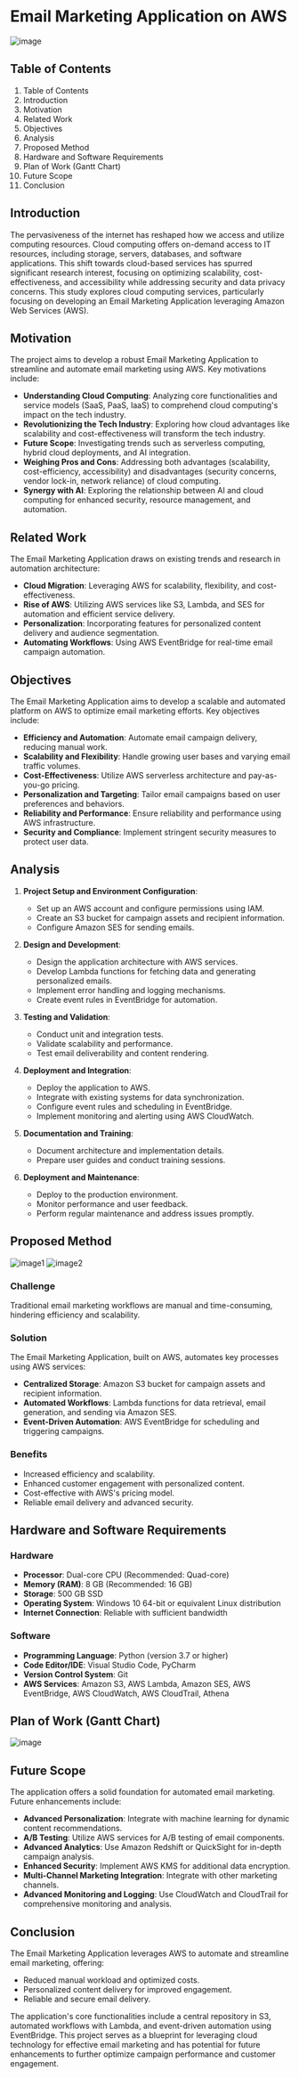 # Email Marketing Application on AWS

![image](https://github.com/Bhupendra-Maurya/cloudNativeApp/assets/114428614/693879a5-a5f1-4a2e-969e-75c600f75f57)


## Table of Contents

1. Table of Contents
2. Introduction
3. Motivation
4. Related Work
5. Objectives
6. Analysis
7. Proposed Method
8. Hardware and Software Requirements
9. Plan of Work (Gantt Chart)
10. Future Scope
11. Conclusion


## Introduction

The pervasiveness of the internet has reshaped how we access and utilize computing resources. Cloud computing offers on-demand access to IT resources, including storage, servers, databases, and software applications. This shift towards cloud-based services has spurred significant research interest, focusing on optimizing scalability, cost-effectiveness, and accessibility while addressing security and data privacy concerns. This study explores cloud computing services, particularly focusing on developing an Email Marketing Application leveraging Amazon Web Services (AWS).

## Motivation

The project aims to develop a robust Email Marketing Application to streamline and automate email marketing using AWS. Key motivations include:

- **Understanding Cloud Computing**: Analyzing core functionalities and service models (SaaS, PaaS, IaaS) to comprehend cloud computing's impact on the tech industry.
- **Revolutionizing the Tech Industry**: Exploring how cloud advantages like scalability and cost-effectiveness will transform the tech industry.
- **Future Scope**: Investigating trends such as serverless computing, hybrid cloud deployments, and AI integration.
- **Weighing Pros and Cons**: Addressing both advantages (scalability, cost-efficiency, accessibility) and disadvantages (security concerns, vendor lock-in, network reliance) of cloud computing.
- **Synergy with AI**: Exploring the relationship between AI and cloud computing for enhanced security, resource management, and automation.

## Related Work

The Email Marketing Application draws on existing trends and research in automation architecture:

- **Cloud Migration**: Leveraging AWS for scalability, flexibility, and cost-effectiveness.
- **Rise of AWS**: Utilizing AWS services like S3, Lambda, and SES for automation and efficient service delivery.
- **Personalization**: Incorporating features for personalized content delivery and audience segmentation.
- **Automating Workflows**: Using AWS EventBridge for real-time email campaign automation.

## Objectives

The Email Marketing Application aims to develop a scalable and automated platform on AWS to optimize email marketing efforts. Key objectives include:

- **Efficiency and Automation**: Automate email campaign delivery, reducing manual work.
- **Scalability and Flexibility**: Handle growing user bases and varying email traffic volumes.
- **Cost-Effectiveness**: Utilize AWS serverless architecture and pay-as-you-go pricing.
- **Personalization and Targeting**: Tailor email campaigns based on user preferences and behaviors.
- **Reliability and Performance**: Ensure reliability and performance using AWS infrastructure.
- **Security and Compliance**: Implement stringent security measures to protect user data.

## Analysis

1. **Project Setup and Environment Configuration**:
   - Set up an AWS account and configure permissions using IAM.
   - Create an S3 bucket for campaign assets and recipient information.
   - Configure Amazon SES for sending emails.

2. **Design and Development**:
   - Design the application architecture with AWS services.
   - Develop Lambda functions for fetching data and generating personalized emails.
   - Implement error handling and logging mechanisms.
   - Create event rules in EventBridge for automation.

3. **Testing and Validation**:
   - Conduct unit and integration tests.
   - Validate scalability and performance.
   - Test email deliverability and content rendering.

4. **Deployment and Integration**:
   - Deploy the application to AWS.
   - Integrate with existing systems for data synchronization.
   - Configure event rules and scheduling in EventBridge.
   - Implement monitoring and alerting using AWS CloudWatch.

5. **Documentation and Training**:
   - Document architecture and implementation details.
   - Prepare user guides and conduct training sessions.

6. **Deployment and Maintenance**:
   - Deploy to the production environment.
   - Monitor performance and user feedback.
   - Perform regular maintenance and address issues promptly.

## Proposed Method
![image1](https://github.com/Bhupendra-Maurya/cloudNativeApp/blob/main/Picture1.png)
![image2](https://github.com/Bhupendra-Maurya/cloudNativeApp/blob/main/Picture2.png)
### Challenge

Traditional email marketing workflows are manual and time-consuming, hindering efficiency and scalability.

### Solution

The Email Marketing Application, built on AWS, automates key processes using AWS services:

- **Centralized Storage**: Amazon S3 bucket for campaign assets and recipient information.
- **Automated Workflows**: Lambda functions for data retrieval, email generation, and sending via Amazon SES.
- **Event-Driven Automation**: AWS EventBridge for scheduling and triggering campaigns.

### Benefits

- Increased efficiency and scalability.
- Enhanced customer engagement with personalized content.
- Cost-effective with AWS's pricing model.
- Reliable email delivery and advanced security.

## Hardware and Software Requirements

### Hardware

- **Processor**: Dual-core CPU (Recommended: Quad-core)
- **Memory (RAM)**: 8 GB (Recommended: 16 GB)
- **Storage**: 500 GB SSD
- **Operating System**: Windows 10 64-bit or equivalent Linux distribution
- **Internet Connection**: Reliable with sufficient bandwidth

### Software

- **Programming Language**: Python (version 3.7 or higher)
- **Code Editor/IDE**: Visual Studio Code, PyCharm
- **Version Control System**: Git
- **AWS Services**: Amazon S3, AWS Lambda, Amazon SES, AWS EventBridge, AWS CloudWatch, AWS CloudTrail, Athena

## Plan of Work (Gantt Chart)

![image](https://github.com/Bhupendra-Maurya/cloudNativeApp/blob/main/ganttchart.jpeg)

## Future Scope

The application offers a solid foundation for automated email marketing. Future enhancements include:

- **Advanced Personalization**: Integrate with machine learning for dynamic content recommendations.
- **A/B Testing**: Utilize AWS services for A/B testing of email components.
- **Advanced Analytics**: Use Amazon Redshift or QuickSight for in-depth campaign analysis.
- **Enhanced Security**: Implement AWS KMS for additional data encryption.
- **Multi-Channel Marketing Integration**: Integrate with other marketing channels.
- **Advanced Monitoring and Logging**: Use CloudWatch and CloudTrail for comprehensive monitoring and analysis.

## Conclusion

The Email Marketing Application leverages AWS to automate and streamline email marketing, offering:

- Reduced manual workload and optimized costs.
- Personalized content delivery for improved engagement.
- Reliable and secure email delivery.

The application's core functionalities include a central repository in S3, automated workflows with Lambda, and event-driven automation using EventBridge. This project serves as a blueprint for leveraging cloud technology for effective email marketing and has potential for future enhancements to further optimize campaign performance and customer engagement.

